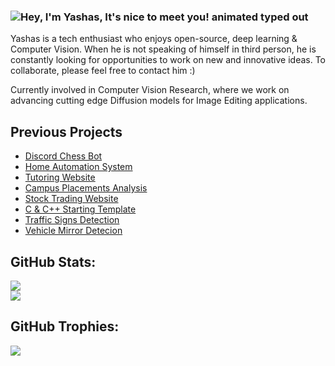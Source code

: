 ### <img src="https://readme-typing-svg.demolab.com?font=Operator+Mono&size=37&duration=2800&pause=2000&color=078af5&center=true&vCenter=true&width=940&height=50&lines=Hey%2C+I'm+Yashas%2C+It's+nice+to+meet+you!" align="middle" alt="Hey, I'm Yashas, It's nice to meet you! animated typed out">

Yashas is a tech enthusiast who enjoys open-source, deep learning & Computer Vision. When he is not speaking of himself in third person, he is constantly looking for opportunities to work on new and innovative ideas. To collaborate, please feel free to contact him :)

Currently involved in Computer Vision Research, where we work on advancing cutting edge Diffusion models for Image Editing applications.

## Previous Projects
- [Discord Chess Bot](https://github.com/coolyashas/Discord-Chess-Bot)
- [Home Automation System](https://github.com/coolyashas/Home-Automation-System)
- [Tutoring Website](https://github.com/coolyashas/TutorHub)
- [Campus Placements Analysis](https://github.com/coolyashas/Campus-Placements-Data-Analysis)
- [Stock Trading Website](https://github.com/coolyashas/Finance-Website)
- [C & C++ Starting Template](https://github.com/coolyashas/VSCode-Template-Automation)
- [Traffic Signs Detection](https://huggingface.co/AI4Ev3r/Traffic-Signs-Detection)
- [Vehicle Mirror Detecion](https://x.com/yashas_donthi/status/1749273179670172116)

## GitHub Stats:
![](https://github-readme-streak-stats.herokuapp.com/?user=coolyashas&theme=dark&hide_border=false)<br/>
![](https://github-readme-stats.vercel.app/api/top-langs/?username=coolyashas&theme=dark&hide_border=false&include_all_commits=true&count_private=true&layout=compact)

## GitHub Trophies:
![](https://github-profile-trophy.vercel.app/?username=coolyashas&theme=radical&no-frame=false&no-bg=true&margin-w=4)
